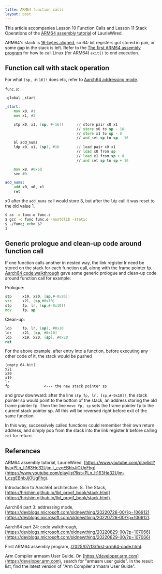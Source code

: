 ```yaml
---
title: ARM64 function calls
layout: post
---
```


This article accompanies Lesson 10 Function Calls and Lesson 11 Stack Operations of the [ARM64 assembly tutorial](https://www.youtube.com/playlist?list=PLn_It163He32Ujm-l_czgEBhbJjOUgFhg) of LaurieWired.

ARM64's stack is [16-bytes aligned](https://hrishim.github.io/llvl_prog1_book/stack.html), so 64-bit registers got stored in pair, or some gap in the stack is left. Refer to the [The first ARM64 assembly program](/2025/07/13/first-arm64-code.html) for how to call Linux (for ARM64) `exit()` to end execution.

## Function call with stack operation
For what `[sp, #-16]!` does etc, refer to [Aarch64 addressing mode](https://devblogs.microsoft.com/oldnewthing/20220728-00/?p=106912).

`func.s`:

```asm
.global _start

_start:
    mov x0, #1
    mov x1, #2

    stp x0, x1, [sp, #-16]!      // store pair x0 x1
                                 // store x0 to sp - 16
                                 // store x1 to sp - 8
                                 // and set sp to sp - 16
    bl add_nums
    ldp x0, x1, [sp], #16        // load pair x0 x1
                                 // load x0 from sp
                                 // load x1 from sp + 8
                                 // and set sp to sp + 16

    mov x8, #0x5d
    svc #0

add_nums:
    add x0, x0, x1
    ret
```

x0 after the `add_nums` call would store 3, but after the `ldp` call it was reset to the old value 1.

```sh
$ as -o func.o func.s
$ gcc -o func func.o -nostdlib -static
$ ./func; echo $?
1
```

## Generic prologue and clean-up code around function call
If one function calls another in nested way, the link register lr need be stored on the stack for each function call, along with the frame pointer fp. [Aarch64 code walkthrough](https://devblogs.microsoft.com/oldnewthing/20220829-00/?p=107066) gave some generic prologue and clean-up code around function call for example:

Prologue:

```asm
stp     x19, x20, [sp,#-0x20]!
str     x21, [sp,#0x10]
stp     fp, lr, [sp,#-0x10]!
mov     fp, sp
```

Clean-up:

```asm
ldp     fp, lr, [sp], #0x10
ldr     x21, [sp, #0x10]
ldp     x19, x20, [sp], #0x20
ret
```

For the above example, after entry into a function, before executing any other code of it, the stack would be pushed

```
[empty 64-bit]
x21
x20
x19
lr
fp                <--- the new stack pointer sp
```

and grow downward: after the line `stp fp, lr, [sp,#-0x10]!`, the stack pointer sp would point to the bottom of the stack, an address storing the old frame pointer fp. Then the line `move fp, sp` sets the frame pointer fp to the current stack pointer sp. All this will be reversed right before exit of the same function.

In this way, successively called functions could remember their own return address, and simply pop from the stack into the link register lr before calling `ret` for return.

## References
ARM64 assembly tutorial, LaurieWired, [https://www.youtube.com/playlist?list=PLn_It163He32Ujm-l_czgEBhbJjOUgFhg](https://www.youtube.com/playlist?list=PLn_It163He32Ujm-l_czgEBhbJjOUgFhg).

Introduction to Aarch64 architecture, 8. The Stack, [https://hrishim.github.io/llvl_prog1_book/stack.html](https://hrishim.github.io/llvl_prog1_book/stack.html).

Aarch64 part 3: addressing mode, [https://devblogs.microsoft.com/oldnewthing/20220728-00/?p=106912](https://devblogs.microsoft.com/oldnewthing/20220728-00/?p=106912).

Aarch64 part 24: code walkthrough, [https://devblogs.microsoft.com/oldnewthing/20220829-00/?p=107066](https://devblogs.microsoft.com/oldnewthing/20220829-00/?p=107066)

First ARM64 assembly program, [/2025/07/13/first-arm64-code.html](/2025/07/13/first-arm64-code.html).

Arm Compiler armasm User Guide. On [https://developer.arm.com](https://developer.arm.com), search for "armasm user guide". In the result list, find the latest version of "Arm Compiler armasm User Guide".
